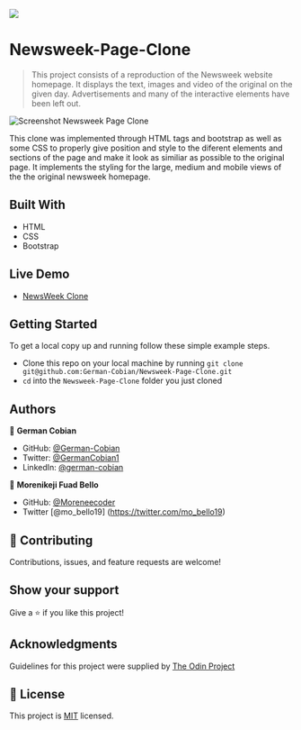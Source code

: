 ![](https://img.shields.io/badge/Microverse-blueviolet)

# Newsweek-Page-Clone

> This project consists of a reproduction of the Newsweek website homepage. It displays the text, images and video of the original on the given day. Advertisements and many of the interactive elements have been left out.

![Screenshot Newsweek Page Clone](https://user-images.githubusercontent.com/68709712/112524776-73404980-8d5d-11eb-95c1-f9db7a704754.png)

This clone was implemented through HTML tags and bootstrap as well as some CSS to properly give position and style to the diferent elements and sections of the page and make it look as similiar as possible to the original page. It implements the styling for the large, medium and mobile views of the the original newsweek homepage.


## Built With

* HTML
* CSS
* Bootstrap


## Live Demo

* [NewsWeek Clone](https://german-cobian.github.io/Newsweek-Page-Clone/)


## Getting Started

To get a local copy up and running follow these simple example steps.

* Clone this repo on your local machine by running `git clone git@github.com:German-Cobian/Newsweek-Page-Clone.git`
* `cd` into the `Newsweek-Page-Clone` folder you just cloned


## Authors

👤 **German Cobian**
* GitHub: [@German-Cobian](https://github.com/German-Cobian)
* Twitter: [@GermanCobian1](https://twitter.com/GermanCobian1)
* LinkedIn: [@german-cobian](https://www.linkedin.com/in/german-cobian)

👤 **Morenikeji Fuad Bello**
* GitHub: [@Moreneecoder](https://github.com/Moreneecoder)
* Twitter [@mo_bello19] (https://twitter.com/mo_bello19)


## 🤝 Contributing

Contributions, issues, and feature requests are welcome!


## Show your support

Give a ⭐️ if you like this project!


## Acknowledgments

Guidelines for this project were supplied by [The Odin Project](https://www.theodinproject.com/courses/html5-and-css3/lessons/using-bootstrap)


## 📝 License

This project is [MIT](https://github.com/German-Cobian/Newsweek-Page-Clone/blob/main/LICENSE) licensed.

